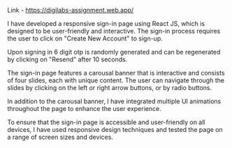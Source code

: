 Link - https://digilabs-assignment.web.app/

I have developed a responsive sign-in page using React JS, which is designed to be user-friendly and interactive. The sign-in process requires the user to click on
"Create New Account" to sign-up.

Upon signing in 6 digit otp is randomly generated and can be regenerated by clicking on "Resend" after 10 seconds.

The sign-in page features a carousal banner that is interactive and consists of four slides, each with unique content. The user can navigate through the slides by clicking on the left or right arrow buttons, or by radio buttons.

In addition to the carousal banner, I have integrated multiple UI animations throughout the page to enhance the user experience.

To ensure that the sign-in page is accessible and user-friendly on all devices, I have used responsive design techniques and tested the page on a range of screen sizes and devices. 
